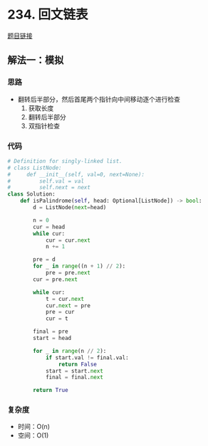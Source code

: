# 234. 回文链表

[题目链接](https://leetcode.cn/problems/palindrome-linked-list/description/)

## 解法一：模拟

### 思路

- 翻转后半部分，然后首尾两个指针向中间移动逐个进行检查
  1. 获取长度
  2. 翻转后半部分
  3. 双指针检查

### 代码

```py
# Definition for singly-linked list.
# class ListNode:
#     def __init__(self, val=0, next=None):
#         self.val = val
#         self.next = next
class Solution:
    def isPalindrome(self, head: Optional[ListNode]) -> bool:
        d = ListNode(next=head)

        n = 0
        cur = head
        while cur:
            cur = cur.next
            n += 1

        pre = d
        for _ in range((n + 1) // 2):
            pre = pre.next
        cur = pre.next

        while cur:
            t = cur.next
            cur.next = pre
            pre = cur
            cur = t

        final = pre
        start = head

        for _ in range(n // 2):
            if start.val != final.val:
                return False
            start = start.next
            final = final.next

        return True
```

### 复杂度

- 时间：O(n)
- 空间：O(1)
